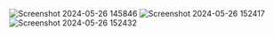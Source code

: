 ![Screenshot 2024-05-26 145846](https://github.com/Ekam3000/ecom-dashboard/assets/86596600/3af3420b-33a8-4715-b4d4-e675d250a77b)
![Screenshot 2024-05-26 152417](https://github.com/Ekam3000/ecom-dashboard/assets/86596600/79aef191-1a0b-4289-8629-604f5c709d77)
![Screenshot 2024-05-26 152432](https://github.com/Ekam3000/ecom-dashboard/assets/86596600/9698a1d1-be49-42da-9132-e80fb67d5ba9)
